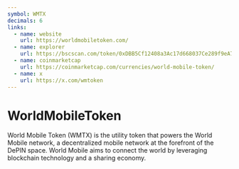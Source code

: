 ```yaml
---
symbol: WMTX
decimals: 6
links:
  - name: website
    url: https://worldmobiletoken.com/
  - name: explorer
    url: https://bscscan.com/token/0xDBB5Cf12408a3Ac17d668037Ce289f9eA75439D7
  - name: coinmarketcap
    url: https://coinmarketcap.com/currencies/world-mobile-token/
  - name: x
    url: https://x.com/wmtoken
---
```


# WorldMobileToken

World Mobile Token (WMTX) is the utility token that powers the World Mobile network, a decentralized mobile network at the forefront of the DePIN space. World Mobile aims to connect the world by leveraging blockchain technology and a sharing economy.
